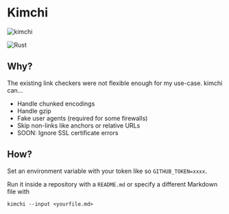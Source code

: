 # Kimchi
![kimchi](https://cdn.emojidex.com/emoji/seal/kimchi.png "kimchi")

![Rust](https://github.com/wgalyen/kimchi/workflows/Rust/badge.svg)

## Why?

The existing link checkers were not flexible enough for my use-case.
kimchi can...

* Handle chunked encodings
* Handle gzip
* Fake user agents (required for some firewalls)
* Skip non-links like anchors or relative URLs
* SOON: Ignore SSL certificate errors

## How?

Set an environment variable with your token like so `GITHUB_TOKEN=xxxx`.

Run it inside a repository with a `README.md` or specify a different Markdown
file with

```
kimchi --input <yourfile.md>
```